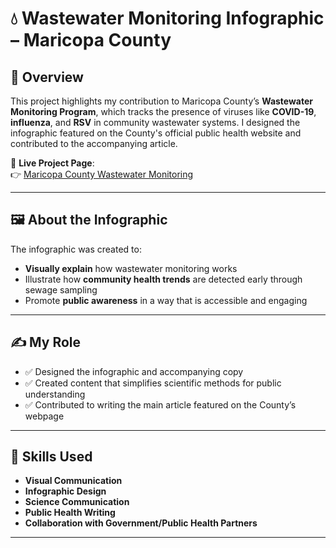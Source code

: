 # 💧 Wastewater Monitoring Infographic – Maricopa County

## 📌 Overview

This project highlights my contribution to Maricopa County’s **Wastewater Monitoring Program**, which tracks the presence of viruses like **COVID-19**, **influenza**, and **RSV** in community wastewater systems. I designed the infographic featured on the County's official public health website and contributed to the accompanying article.

📄 **Live Project Page**:  
👉 [Maricopa County Wastewater Monitoring](https://www.maricopa.gov/6079/Wastewater-Monitoring)

---

## 🖼️ About the Infographic

The infographic was created to:
- **Visually explain** how wastewater monitoring works
- Illustrate how **community health trends** are detected early through sewage sampling
- Promote **public awareness** in a way that is accessible and engaging

---

## ✍️ My Role

- ✅ Designed the infographic and accompanying copy
- ✅ Created content that simplifies scientific methods for public understanding  
- ✅ Contributed to writing the main article featured on the County’s webpage

---

## 🧠 Skills Used

- **Visual Communication**  
- **Infographic Design**  
- **Science Communication**  
- **Public Health Writing**  
- **Collaboration with Government/Public Health Partners**
  
---
